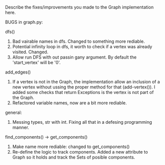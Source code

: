Describe the fixes/improvements you made to the Graph implementation here.

BUGS in graph.py:

dfs()

1.  Bad vairable names in dfs. Changed to something more rediable.
2.  Potential infinity loop in dfs, it worth to check if a vertex was already visited. Changed.
3.  Allow run DFS with out passin gany argument. By default the 'start_vertex' will be '0'.

add_edges()

1.  If a vertex is not in the Graph, the implementation allow an inclusion of a new vertex without
    ussing the proper method for that (add-vertex()). I added some checks that return Exceptions is
    the vertex is not part of the Graph.
2.  Refactored variable names, now are a bit more rediable.

general:

1.  Messing types, str with int. Fixing all that in a defesing programming manner.

find_components() -> get_components()

1.  Make name more rediable: changed to get_components()
2.  Re-define the logic to track components. Added a new attribute to Graph so it holds and track the Sets of posible components.
